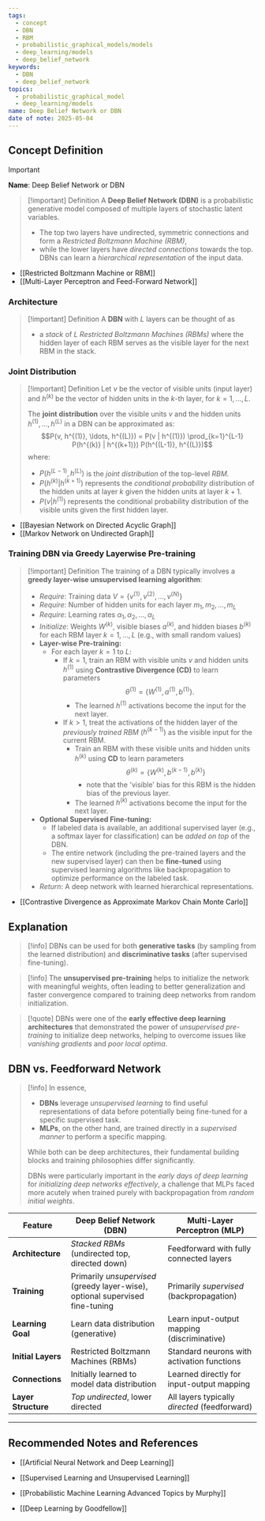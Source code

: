 ```yaml
---
tags:
  - concept
  - DBN
  - RBM
  - probabilistic_graphical_models/models
  - deep_learning/models
  - deep_belief_network
keywords:
  - DBN
  - deep_belief_network
topics:
  - probabilistic_graphical_model
  - deep_learning/models
name: Deep Belief Network or DBN
date of note: 2025-05-04
---
```


## Concept Definition

>[!important]
>**Name**: Deep Belief Network or DBN

>[!important] Definition
>A **Deep Belief Network (DBN)** is a probabilistic generative model composed of multiple layers of stochastic latent variables. 
>- The top two layers have undirected, symmetric connections and form a *Restricted Boltzmann Machine (RBM)*, 
>- while the lower layers have *directed connections* towards the top. DBNs can learn a *hierarchical representation* of the input data.

- [[Restricted Boltzmann Machine or RBM]]
- [[Multi-Layer Perceptron and Feed-Forward Network]]

### Architecture


>[!important] Definition
>A **DBN** with $L$ layers can be thought of as 
>- a *stack* of $L$ *Restricted Boltzmann Machines (RBMs)* where the hidden layer of each RBM serves as the visible layer for the next RBM in the stack.

### Joint Distribution

>[!important] Definition
>Let $v$ be the vector of visible units (input layer) and $h^{(k)}$ be the vector of hidden units in the $k$-th layer, for $k = 1, \ldots, L$.
>
>The **joint distribution** over the visible units $v$ and the hidden units $h^{(1)}, \ldots, h^{(L)}$ in a DBN can be approximated as:
>$$P(v, h^{(1)}, \ldots, h^{(L)}) = P(v | h^{(1)}) \prod_{k=1}^{L-1} P(h^{(k)} | h^{(k+1)}) P(h^{(L-1)}, h^{(L)})$$
>where:
>- $P(h^{(L-1)}, h^{(L)})$ is the *joint distribution* of the top-level *RBM*.
>- $P(h^{(k)} | h^{(k+1)})$ represents the *conditional probability* distribution of the hidden units at layer $k$ given the hidden units at layer $k+1$.
>- $P(v | h^{(1)})$ represents the conditional probability distribution of the visible units given the first hidden layer.

- [[Bayesian Network on Directed Acyclic Graph]]
- [[Markov Network on Undirected Graph]]

### Training DBN via Greedy Layerwise Pre-training

>[!important] Definition
>The training of a DBN typically involves a **greedy layer-wise unsupervised learning algorithm**:
>
>- *Require*: Training data $V = \{v^{(1)}, v^{(2)}, \ldots, v^{(N)}\}$
>- *Require*: Number of hidden units for each layer $m_1, m_2, \ldots, m_L$
>- *Require*: Learning rates $\alpha_1, \alpha_2, \ldots, \alpha_L$
>- *Initialize*: Weights $W^{(k)}$, visible biases $a^{(k)}$, and hidden biases $b^{(k)}$ for each RBM layer $k=1, \ldots, L$ (e.g., with small random values)
>- **Layer-wise Pre-training:**
>	- For each layer $k = 1$ to $L$:
>		- If $k=1$, train an RBM with visible units $v$ and hidden units $h^{(1)}$ using **Contrastive Divergence (CD)** to learn parameters $$\theta^{(1)} = \{W^{(1)}, a^{(1)}, b^{(1)}\}.$$ 
>			- The learned $h^{(1)}$ activations become the input for the next layer.
>		- If $k > 1$, treat the activations of the hidden layer of the *previously trained RBM* ($h^{(k-1)}$) as the visible input for the current RBM. 
>			- Train an RBM with these visible units and hidden units $h^{(k)}$ using **CD** to learn parameters $$\theta^{(k)} = \{W^{(k)}, b^{(k-1)}, b^{(k)}\}$$ 
>				- note that the 'visible' bias for this RBM is the hidden bias of the previous layer. 
>			- The learned $h^{(k)}$ activations become the input for the next layer.
>- **Optional Supervised Fine-tuning:**
>	- If labeled data is available, an additional supervised layer (e.g., a softmax layer for classification) can be *added on top* of the DBN.
>	- The entire network (including the pre-trained layers and the new supervised layer) can then be **fine-tuned** using supervised learning algorithms like backpropagation to optimize performance on the labeled task.
>- *Return*: A deep network with learned hierarchical representations.

- [[Contrastive Divergence as Approximate Markov Chain Monte Carlo]]

## Explanation

>[!info]
>DBNs can be used for both **generative tasks** (by sampling from the learned distribution) and **discriminative tasks** (after supervised fine-tuning). 

>[!info]
>The **unsupervised pre-training** helps to initialize the network with meaningful weights, often leading to better generalization and faster convergence compared to training deep networks from random initialization.


>[!quote]
>DBNs were one of the **early effective deep learning architectures** that demonstrated the power of *unsupervised pre-training* to initialize deep networks, helping to overcome issues like *vanishing gradients* and *poor local optima*.


## DBN vs. Feedforward Network

>[!info]
>In essence, 
>- **DBNs** leverage *unsupervised learning* to find useful representations of data before potentially being fine-tuned for a specific supervised task. 
>- **MLPs**, on the other hand, are trained directly in a *supervised manner* to perform a specific mapping. 
>
>While both can be deep architectures, their fundamental building blocks and training philosophies differ significantly. 
>
>DBNs were particularly important in the *early days of deep learning* for *initializing deep networks effectively*, a challenge that MLPs faced more acutely when trained purely with backpropagation from *random initial weights*.  


| Feature             | Deep Belief Network (DBN)                                                     | Multi-Layer Perceptron (MLP)                  |
| ------------------- | ----------------------------------------------------------------------------- | --------------------------------------------- |
| **Architecture**    | *Stacked RBMs* (undirected top, directed down)                                | Feedforward with fully connected layers       |
| **Training**        | Primarily *unsupervised* (greedy layer-wise), optional supervised fine-tuning | Primarily *supervised* (backpropagation)      |
| **Learning Goal**   | Learn data distribution (generative)                                          | Learn input-output mapping (discriminative)   |
| **Initial Layers**  | Restricted Boltzmann Machines (RBMs)                                          | Standard neurons with activation functions    |
| **Connections**     | Initially learned to model data distribution                                  | Learned directly for input-output mapping     |
| **Layer Structure** | *Top undirected*, lower directed                                              | All layers typically *directed* (feedforward) |




-----------
##  Recommended Notes and References


- [[Artificial Neural Network and Deep Learning]]
- [[Supervised Learning and Unsupervised Learning]]



- [[Probabilistic Machine Learning Advanced Topics by Murphy]]
- [[Deep Learning by Goodfellow]]